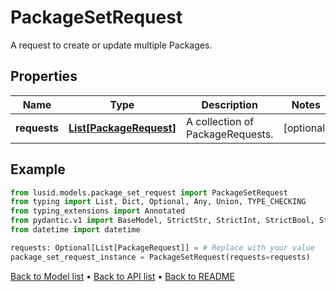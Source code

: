 # PackageSetRequest

A request to create or update multiple Packages.
## Properties
Name | Type | Description | Notes
------------ | ------------- | ------------- | -------------
**requests** | [**List[PackageRequest]**](PackageRequest.md) | A collection of PackageRequests. | [optional] 
## Example

```python
from lusid.models.package_set_request import PackageSetRequest
from typing import List, Dict, Optional, Any, Union, TYPE_CHECKING
from typing_extensions import Annotated
from pydantic.v1 import BaseModel, StrictStr, StrictInt, StrictBool, StrictFloat, StrictBytes, Field, validator, ValidationError, conlist, constr
from datetime import datetime

requests: Optional[List[PackageRequest]] = # Replace with your value
package_set_request_instance = PackageSetRequest(requests=requests)

```

[Back to Model list](../README.md#documentation-for-models) &#8226; [Back to API list](../README.md#documentation-for-api-endpoints) &#8226; [Back to README](../README.md)

